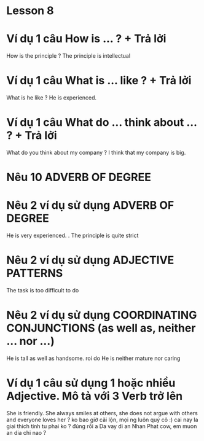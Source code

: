 # Lesson 8

# Ví dụ 1 câu How is ... ? + Trả lởi
How is the principle ?
The principle is intellectual
# Ví dụ 1 câu What is ... like ? + Trả lởi
What is he like ?
He is experienced.
# Ví dụ 1 câu What do ... think about ... ? + Trả lởi
What do you think about my company ?
I think that my company is big.
# Nêu 10 ADVERB OF DEGREE

# Nêu 2 ví dụ sử dụng ADVERB OF DEGREE
He is very experienced. .
The principle is quite strict
# Nêu 2 ví dụ sử dụng ADJECTIVE PATTERNS
The task is too difficult to do
# Nêu 2 ví dụ sử dụng COORDINATING CONJUNCTIONS (as well as, neither ... nor ...)
He is tall as well as handsome. roi do 
He is neither mature nor caring
# Ví dụ 1 câu sử dụng 1 hoặc nhiều Adjective. Mô tả với 3 Verb trở lên
She is friendly. She always smiles at others, she does not argue with others and everyone loves her ? ko bao giờ cãi lộn, mọi ng luôn quý cô :)
cai nay la giai thich tinh tu phai ko ? đúng rồi a 
Da vay di an Nhan Phat cow, em muon an dia chi nao ?